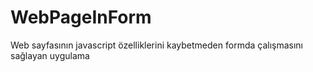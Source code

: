 # WebPageInForm
Web sayfasının javascript özelliklerini kaybetmeden formda çalışmasını sağlayan uygulama

